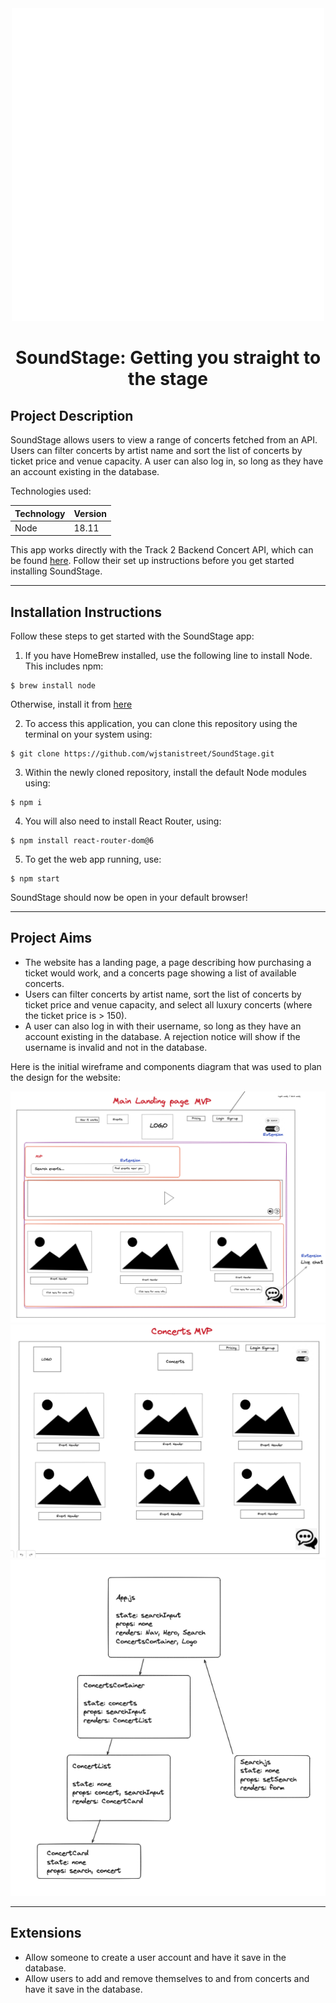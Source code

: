 <div align="center">
    <img src=./src/assets/WhiteSoundStageLogo.png alt="SoundStage Team Logo"/>
    <h1>SoundStage: Getting you straight to the stage</h1>
</div>


## Project Description
SoundStage allows users to view a range of concerts fetched from an API. Users can filter concerts by artist name and sort the list of concerts by ticket price and venue capacity. A user can also log in, so long as they have an account existing in the database. 

Technologies used:

| Technology  | Version |
|-------------|---------|
| Node        | 18.11   |

This app works directly with the Track 2 Backend Concert API, which can be found [here](https://github.com/caitlinmillar/Backend_Concert). Follow their set up instructions before you get started installing SoundStage.

---
## Installation Instructions

Follow these steps to get started with the SoundStage app:

1. If you have HomeBrew installed, use the following line to install Node. This includes npm:
```
$ brew install node
```
Otherwise, install it from [here](https://nodejs.org/en/download/)

2. To access this application, you can clone this repository using the terminal on your system using:
```
$ git clone https://github.com/wjstanistreet/SoundStage.git
```

3. Within the newly cloned repository, install the default Node modules using:
```
$ npm i
```

4. You will also need to install React Router, using:
```
$ npm install react-router-dom@6
```

5. To get the web app running, use:
```
$ npm start
```
SoundStage should now be open in your default browser!

---

## Project Aims

- The website has a landing page, a page describing how purchasing a ticket would work, and a concerts page showing a list of available concerts. 
- Users can filter concerts by artist name, sort the list of concerts by ticket price and venue capacity, and select all luxury concerts (where the ticket price is > 150).
- A user can also log in with their username, so long as they have an account existing in the database. A rejection notice will show if the username is invalid and not in the database.

Here is the initial wireframe and components diagram that was used to plan the design for the website:

<div>
    <img src="./src/assets/LandingMVP-Wireframe.png"/>
    <img src="./src/assets/ConcertsMVP-Wireframe.png"/>
    <img src="./src/assets/Components-Diagram.png"/>
</div>

---

## Extensions

- Allow someone to create a user account and have it save in the database.
- Allow users to add and remove themselves to and from concerts and have it save in the database. 
